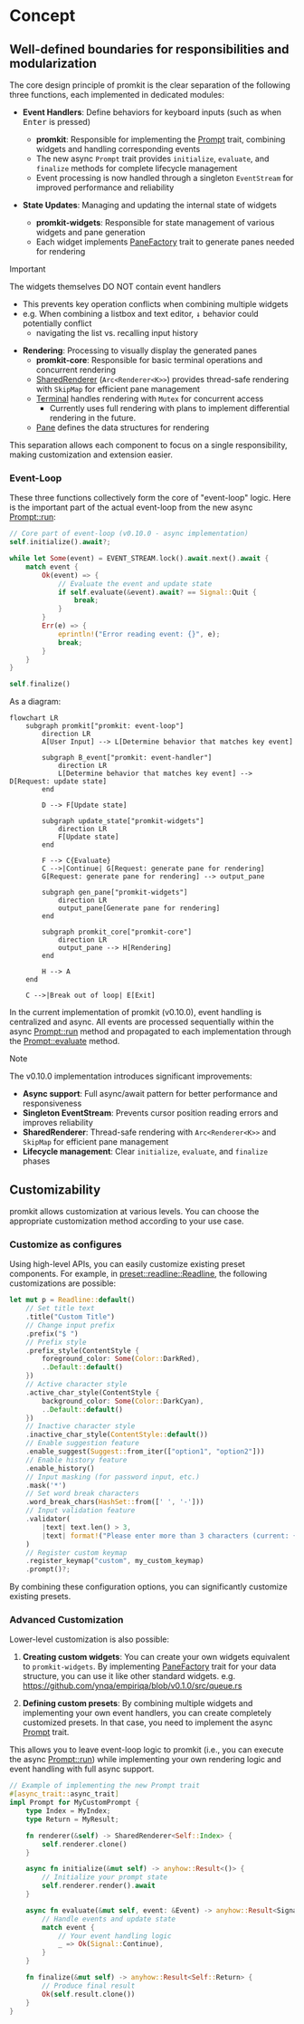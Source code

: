# Concept

## Well-defined boundaries for responsibilities and modularization

The core design principle of promkit is the clear separation of the following three functions,
each implemented in dedicated modules:

- **Event Handlers**: Define behaviors for keyboard inputs (such as when <kbd>Enter</kbd> is pressed)
  - **promkit**: Responsible for implementing the [Prompt](https://docs.rs/promkit/0.10.0/promkit/trait.Prompt.html) trait, combining widgets and handling corresponding events
  - The new async `Prompt` trait provides `initialize`, `evaluate`, and `finalize` methods for complete lifecycle management
  - Event processing is now handled through a singleton `EventStream` for improved performance and reliability

- **State Updates**: Managing and updating the internal state of widgets
  - **promkit-widgets**: Responsible for state management of various widgets and pane generation
  - Each widget implements
  [PaneFactory](https://docs.rs/promkit-core/0.1.1/promkit_core/trait.PaneFactory.html)
  trait to generate panes needed for rendering

> [!IMPORTANT]
> The widgets themselves DO NOT contain event handlers
> - This prevents key operation conflicts
> when combining multiple widgets
> - e.g. When combining a listbox and text editor, <kbd>↓</kbd>
> behavior could potentially conflict
>   - navigating the list vs. recalling input history

- **Rendering**: Processing to visually display the generated panes
  - **promkit-core**: Responsible for basic terminal operations and concurrent rendering
  - [SharedRenderer](https://docs.rs/promkit-core/0.10.0/promkit_core/render/type.SharedRenderer.html) (`Arc<Renderer<K>>`) provides thread-safe rendering with `SkipMap` for efficient pane management
  - [Terminal](https://docs.rs/promkit_core/0.1.1/terminal/struct.Terminal.html) handles rendering with `Mutex` for concurrent access
    - Currently uses full rendering with plans to implement differential rendering in the future.
  - [Pane](https://docs.rs/promkit_core/0.1.1/pane/struct.Pane.html)
  defines the data structures for rendering

This separation allows each component to focus on a single responsibility,
making customization and extension easier.

### Event-Loop

These three functions collectively form the core of "event-loop" logic.
Here is the important part of the actual event-loop from the new async
[Prompt::run](https://docs.rs/promkit/0.10.0/promkit/trait.Prompt.html#method.run):

```rust
// Core part of event-loop (v0.10.0 - async implementation)
self.initialize().await?;

while let Some(event) = EVENT_STREAM.lock().await.next().await {
    match event {
        Ok(event) => {
            // Evaluate the event and update state
            if self.evaluate(&event).await? == Signal::Quit {
                break;
            }
        }
        Err(e) => {
            eprintln!("Error reading event: {}", e);
            break;
        }
    }
}

self.finalize()
```

As a diagram:

```mermaid
flowchart LR
    subgraph promkit["promkit: event-loop"]
        direction LR
        A[User Input] --> L[Determine behavior that matches key event]

        subgraph B_event["promkit: event-handler"]
            direction LR
            L[Determine behavior that matches key event] --> D[Request: update state]
        end

        D --> F[Update state]

        subgraph update_state["promkit-widgets"]
            direction LR
            F[Update state]
        end

        F --> C{Evaluate}
        C -->|Continue| G[Request: generate pane for rendering]
        G[Request: generate pane for rendering] --> output_pane
        
        subgraph gen_pane["promkit-widgets"]
            direction LR
            output_pane[Generate pane for rendering]
        end

        subgraph promkit_core["promkit-core"]
            direction LR
            output_pane --> H[Rendering]
        end

        H --> A
    end

    C -->|Break out of loop| E[Exit]
```

In the current implementation of promkit (v0.10.0), event handling is centralized and async.
All events are processed sequentially within the async
[Prompt::run](https://docs.rs/promkit/0.10.0/promkit/trait.Prompt.html#method.run)
method and propagated to each implementation through the
[Prompt::evaluate](https://docs.rs/promkit/0.10.0/promkit/trait.Prompt.html#tymethod.evaluate) method.

> [!NOTE]
> The v0.10.0 implementation introduces significant improvements:
> - **Async support**: Full async/await pattern for better performance and responsiveness
> - **Singleton EventStream**: Prevents cursor position reading errors and improves reliability
> - **SharedRenderer**: Thread-safe rendering with `Arc<Renderer<K>>` and `SkipMap` for efficient pane management
> - **Lifecycle management**: Clear `initialize`, `evaluate`, and `finalize` phases

## Customizability

promkit allows customization at various levels.
You can choose the appropriate customization method
according to your use case.

### Customize as configures

Using high-level APIs, you can easily customize existing preset components. For example, in
[preset::readline::Readline](https://github.com/ynqa/promkit/blob/v0.9.1/promkit/src/preset/readline.rs),
the following customizations are possible:

```rust
let mut p = Readline::default()
    // Set title text
    .title("Custom Title")
    // Change input prefix
    .prefix("$ ")
    // Prefix style
    .prefix_style(ContentStyle {
        foreground_color: Some(Color::DarkRed),
        ..Default::default()
    })
    // Active character style
    .active_char_style(ContentStyle {
        background_color: Some(Color::DarkCyan),
        ..Default::default()
    })
    // Inactive character style
    .inactive_char_style(ContentStyle::default())
    // Enable suggestion feature
    .enable_suggest(Suggest::from_iter(["option1", "option2"]))
    // Enable history feature
    .enable_history()
    // Input masking (for password input, etc.)
    .mask('*')
    // Set word break characters
    .word_break_chars(HashSet::from([' ', '-']))
    // Input validation feature
    .validator(
        |text| text.len() > 3,
        |text| format!("Please enter more than 3 characters (current: {} characters)", text.len()),
    )
    // Register custom keymap
    .register_keymap("custom", my_custom_keymap)
    .prompt()?;
```

By combining these configuration options, you can significantly customize existing presets.

### Advanced Customization

Lower-level customization is also possible:

1. **Creating custom widgets**: You can create your own widgets equivalent to `promkit-widgets`. 
By implementing
[PaneFactory](https://docs.rs/promkit-core/0.1.1/promkit_core/trait.PaneFactory.html)
trait for your data structure, you can use it like other standard widgets.
e.g. https://github.com/ynqa/empiriqa/blob/v0.1.0/src/queue.rs

2. **Defining custom presets**: By combining multiple widgets and implementing your own event handlers, 
you can create completely customized presets. In that case, you need to implement the async
[Prompt](https://docs.rs/promkit/0.10.0/promkit/trait.Prompt.html) trait.

This allows you to leave event-loop logic to promkit (i.e., you can execute the async
[Prompt::run](https://docs.rs/promkit/0.10.0/promkit/trait.Prompt.html#method.run))
while implementing your own rendering logic and event handling with full async support.

```rust
// Example of implementing the new Prompt trait
#[async_trait::async_trait]
impl Prompt for MyCustomPrompt {
    type Index = MyIndex;
    type Return = MyResult;

    fn renderer(&self) -> SharedRenderer<Self::Index> {
        self.renderer.clone()
    }

    async fn initialize(&mut self) -> anyhow::Result<()> {
        // Initialize your prompt state
        self.renderer.render().await
    }

    async fn evaluate(&mut self, event: &Event) -> anyhow::Result<Signal> {
        // Handle events and update state
        match event {
            // Your event handling logic
            _ => Ok(Signal::Continue),
        }
    }

    fn finalize(&mut self) -> anyhow::Result<Self::Return> {
        // Produce final result
        Ok(self.result.clone())
    }
}
```
